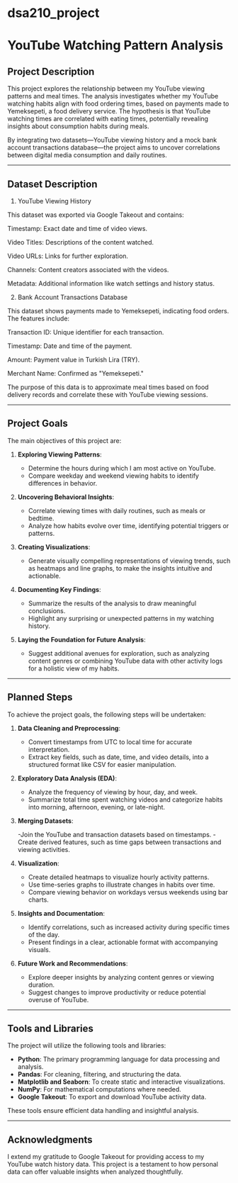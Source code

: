 # dsa210_project
# YouTube Watching Pattern Analysis

## Project Description
This project explores the relationship between my YouTube viewing patterns and meal times. The analysis investigates whether my YouTube watching habits align with food ordering times, based on payments made to Yemeksepeti, a food delivery service. The hypothesis is that YouTube watching times are correlated with eating times, potentially revealing insights about consumption habits during meals.

By integrating two datasets—YouTube viewing history and a mock bank account transactions database—the project aims to uncover correlations between digital media consumption and daily routines.

---

## Dataset Description
1. YouTube Viewing History

This dataset was exported via Google Takeout and contains:

Timestamp: Exact date and time of video views.

Video Titles: Descriptions of the content watched.

Video URLs: Links for further exploration.

Channels: Content creators associated with the videos.

Metadata: Additional information like watch settings and history status.

2. Bank Account Transactions Database

This dataset shows payments made to Yemeksepeti, indicating food orders. The features include:

Transaction ID: Unique identifier for each transaction.

Timestamp: Date and time of the payment.

Amount: Payment value in Turkish Lira (TRY).

Merchant Name: Confirmed as "Yemeksepeti."

The purpose of this data is to approximate meal times based on food delivery records and correlate these with YouTube viewing sessions.

---

## Project Goals
The main objectives of this project are:

1. **Exploring Viewing Patterns**:
   - Determine the hours during which I am most active on YouTube.
   - Compare weekday and weekend viewing habits to identify differences in behavior.

2. **Uncovering Behavioral Insights**:
   - Correlate viewing times with daily routines, such as meals or bedtime.
   - Analyze how habits evolve over time, identifying potential triggers or patterns.

3. **Creating Visualizations**:
   - Generate visually compelling representations of viewing trends, such as heatmaps and line graphs, to make the insights intuitive and actionable.

4. **Documenting Key Findings**:
   - Summarize the results of the analysis to draw meaningful conclusions.
   - Highlight any surprising or unexpected patterns in my watching history.

5. **Laying the Foundation for Future Analysis**:
   - Suggest additional avenues for exploration, such as analyzing content genres or combining YouTube data with other activity logs for a holistic view of my habits.

---

## Planned Steps
To achieve the project goals, the following steps will be undertaken:

1. **Data Cleaning and Preprocessing**:
   - Convert timestamps from UTC to local time for accurate interpretation.
   - Extract key fields, such as date, time, and video details, into a structured format like CSV for easier manipulation.

2. **Exploratory Data Analysis (EDA)**:
   - Analyze the frequency of viewing by hour, day, and week.
   - Summarize total time spent watching videos and categorize habits into morning, afternoon, evening, or late-night.
  
3. **Merging Datasets**:

   -Join the YouTube and transaction datasets based on timestamps.
   -Create derived features, such as time gaps between transactions and viewing activities.

3. **Visualization**:
   - Create detailed heatmaps to visualize hourly activity patterns.
   - Use time-series graphs to illustrate changes in habits over time.
   - Compare viewing behavior on workdays versus weekends using bar charts.

4. **Insights and Documentation**:
   - Identify correlations, such as increased activity during specific times of the day.
   - Present findings in a clear, actionable format with accompanying visuals.

5. **Future Work and Recommendations**:
   - Explore deeper insights by analyzing content genres or viewing duration.
   - Suggest changes to improve productivity or reduce potential overuse of YouTube.

---

## Tools and Libraries
The project will utilize the following tools and libraries:

- **Python**: The primary programming language for data processing and analysis.
- **Pandas**: For cleaning, filtering, and structuring the data.
- **Matplotlib and Seaborn**: To create static and interactive visualizations.
- **NumPy**: For mathematical computations where needed.
- **Google Takeout**: To export and download YouTube activity data.

These tools ensure efficient data handling and insightful analysis.

---

## Acknowledgments
I extend my gratitude to Google Takeout for providing access to my YouTube watch history data. This project is a testament to how personal data can offer valuable insights when analyzed thoughtfully.

